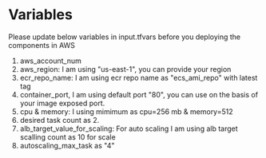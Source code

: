 # Variables

Please update below variables in input.tfvars before you deploying the components in AWS

1. aws_account_num
2. aws_region: I am using "us-east-1", you can provide your region
3. ecr_repo_name: I am using ecr repo name as "ecs_ami_repo" with latest tag 
4. container_port, I am using default port "80", you can use on the basis of your image exposed port.
5. cpu & memory: I using mimimum as cpu=256 mb & memory=512
6. desired task count as 2.
7. alb_target_value_for_scaling: For auto scaling I am using alb target scalling count as 10 for scale
8. autoscaling_max_task as "4"



